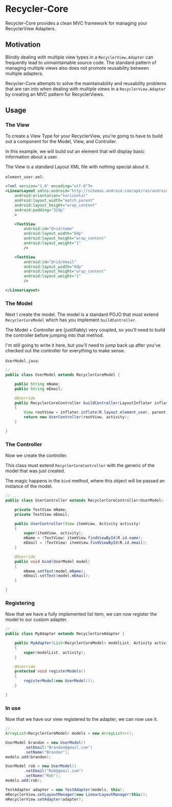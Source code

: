 # Recycler-Core

Recycler-Core provides a clean MVC framework for managing your RecyclerView Adapters.

## Motivation

Blindly dealing with multiple view types in a `RecyclerView.Adapter` can frequently lead to unmaintainable source code.  The standard pattern of managing multiple views also does not promote reusability between multiple adapters.

Recycler-Core attempts to solve the maintainability and reusability problems that are ran into when dealing with multiple views in a `RecyclerView.Adapter` by creating an MVC pattern for RecyclerViews.

## Usage

### The View

To create a View Type for your RecyclerView, you're going to have to build out a component for the Model, View, and Controller.

In this example, we will build out an element that will display basic information about a user.

The View is a standard Layout XML file with nothing special about it.

`element_user.xml`:

```xml
<?xml version="1.0" encoding="utf-8"?>
<LinearLayout xmlns:android="http://schemas.android.com/apk/res/android"
    android:orientation="horizontal"
    android:layout_width="match_parent"
    android:layout_height="wrap_content"
    android:padding="32dp"
    >

    <TextView
        android:id="@+id/name"
        android:layout_width="0dp"
        android:layout_height="wrap_content"
        android:layout_weight="1"
        />

    <TextView
        android:id="@+id/email"
        android:layout_width="0dp"
        android:layout_height="wrap_content"
        android:layout_weight="1"
        />

</LinearLayout>
```

### The Model

Next I create the model.  The model is a standard POJO that must extend `RecyclerCoreModel` which has you implement `buildController`.

The Model + Controller are (justifiably) very coupled, so you'll need to build the controller before jumping into that method.

I'm still going to write it here, but you'll need to jump back up after you've checked out the controller for everything to make sense.

`UserModel.java`:

```java
// ...
public class UserModel extends RecyclerCoreModel {

    public String mName;
    public String mEmail;

    @Override
    public RecyclerCoreController buildController(LayoutInflater inflater, ViewGroup parent, Activity activity)
    {
        View rootView = inflater.inflate(R.layout.element_user, parent, false);
        return new UserController(rootView, activity);
    }

}
```

### The Controller

Now we create the controller.

This class must extend `RecyclerCoreController` with the generic of the model that was just created.

The magic happens in the `bind` method, where this object will be passed an instance of the model.

```java
// ...
public class UserController extends RecyclerCoreController<UserModel> {

    private TextView mName;
    private TextView mEmail;

    public UserController(View itemView, Activity activity)
    {
        super(itemView, activity);
        mName = (TextView) itemView.findViewById(R.id.name);
        mEmail = (TextView) itemView.findViewById(R.id.email);
    }

    @Override
    public void bind(UserModel model)
    {
        mName.setText(model.mName);
        mEmail.setText(model.mEmail);
    }

}
```

### Registering

Now that we have a fully implemented list item, we can now register the model to our custom adapter.

```java
// ...
public class MyAdapter extends RecyclerCoreAdapter {

    public MyAdapter(List<RecyclerCoreModel> modelList, Activity activity)
    {
        super(modelList, activity);
    }

    @Override
    protected void registerModels()
    {
        registerModel(new UserModel());
    }

}
```

### In use

Now that we have our view registered to the adapter, we can now use it.

```java
// ...
ArrayList<RecyclerCoreModel> models = new ArrayList<>();

UserModel brandon = new UserModel()
        .setEmail("Brandon@gmail.com")
        .setName("Brandon");
models.add(brandon);

UserModel rob = new UserModel()
        .setEmail("Rob@gmail.com")
        .setName("Rob");
models.add(rob);

TestAdapter adapter = new TestAdapter(models, this);
mRecyclerView.setLayoutManager(new LinearLayoutManager(this));
mRecyclerView.setAdapter(adapter);
```
